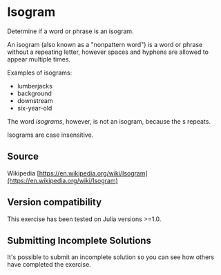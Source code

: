 # Isogram

Determine if a word or phrase is an isogram.

An isogram (also known as a "nonpattern word") is a word or phrase without a repeating letter, however spaces and hyphens are allowed to appear multiple times.

Examples of isograms:

- lumberjacks
- background
- downstream
- six-year-old

The word *isograms*, however, is not an isogram, because the s repeats.

Isograms are case insensitive.

## Source

Wikipedia [https://en.wikipedia.org/wiki/Isogram](https://en.wikipedia.org/wiki/Isogram)

## Version compatibility
This exercise has been tested on Julia versions >=1.0.

## Submitting Incomplete Solutions
It's possible to submit an incomplete solution so you can see how others have completed the exercise.
